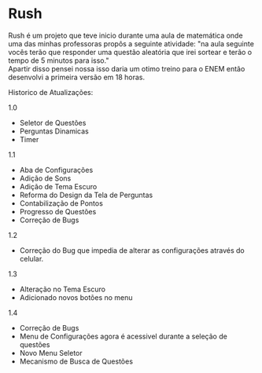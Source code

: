 # Rush

Rush é um projeto que teve inicio durante uma aula de matemática onde uma das minhas professoras propôs a seguinte atividade: "na aula seguinte vocês terão que responder uma questão aleatória que irei sortear e terão o tempo de 5 minutos para isso."  
Apartir disso pensei nossa isso daria um otimo treino para o ENEM então desenvolvi a primeira versão em 18 horas.

Historico de Atualizações:

1.0

- Seletor de Questões
- Perguntas Dinamicas
- Timer

1.1

- Aba de Configurações
- Adição de Sons
- Adição de Tema Escuro
- Reforma do Design da Tela de Perguntas
- Contabilização de Pontos
- Progresso de Questões
- Correção de Bugs

1.2

- Correção do Bug que impedia de alterar as configurações através do celular.

1.3

- Alteração no Tema Escuro
- Adicionado novos botões no menu

1.4

- Correção de Bugs
- Menu de Configurações agora é acessivel durante a seleção de questões
- Novo Menu Seletor
- Mecanismo de Busca de Questões


